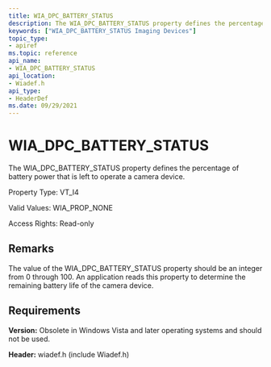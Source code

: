 ```yaml
---
title: WIA_DPC_BATTERY_STATUS
description: The WIA_DPC_BATTERY_STATUS property defines the percentage of battery power that is left to operate a camera device.
keywords: ["WIA_DPC_BATTERY_STATUS Imaging Devices"]
topic_type:
- apiref
ms.topic: reference
api_name:
- WIA_DPC_BATTERY_STATUS
api_location:
- Wiadef.h
api_type:
- HeaderDef
ms.date: 09/29/2021
---
```


# WIA_DPC_BATTERY_STATUS

The WIA_DPC_BATTERY_STATUS property defines the percentage of battery power that is left to operate a camera device.

Property Type: VT_I4

Valid Values: WIA_PROP_NONE

Access Rights: Read-only

## Remarks

The value of the WIA_DPC_BATTERY_STATUS property should be an integer from 0 through 100. An application reads this property to determine the remaining battery life of the camera device.

## Requirements

**Version:** Obsolete in Windows Vista and later operating systems and should not be used.

**Header:** wiadef.h (include Wiadef.h)
